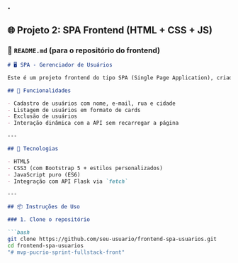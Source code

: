 .
---

## 🌐 Projeto 2: SPA Frontend (HTML + CSS + JS)

### 📄 `README.md` (para o repositório do frontend)

```markdown
# 🖥️ SPA - Gerenciador de Usuários

Este é um projeto frontend do tipo SPA (Single Page Application), criado com HTML, CSS e JavaScript puro, sem uso de frameworks como React, Angular ou Vue. Ele consome a API Flask para gerenciar um cadastro de usuários com seus endereços.

## 🎯 Funcionalidades

- Cadastro de usuários com nome, e-mail, rua e cidade
- Listagem de usuários em formato de cards
- Exclusão de usuários
- Interação dinâmica com a API sem recarregar a página

---

## 🧰 Tecnologias

- HTML5
- CSS3 (com Bootstrap 5 + estilos personalizados)
- JavaScript puro (ES6)
- Integração com API Flask via `fetch`

---

## 📦 Instruções de Uso

### 1. Clone o repositório

```bash
git clone https://github.com/seu-usuario/frontend-spa-usuarios.git
cd frontend-spa-usuarios
"# mvp-pucrio-sprint-fullstack-front" 
